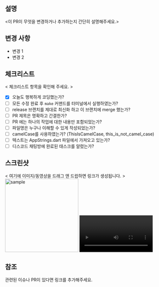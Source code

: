 ## 설명
<이 PR이 무엇을 변경하거나 추가하는지 간단히 설명해주세요.>

## 변경 사항

- 변경 1
- 변경 2

## 체크리스트
< 체크리스트 항목을 확인해 주세요. >

- [x] 오늘도 행복하게 코딩했는가?
- [ ] 모든 수정 완료 후 `make` 커맨드를 터미널에서 실행하였는가?
- [ ] release 브랜치를 제대로 최신화 하고 이 브랜치에 merge 했는가?
- [ ] PR 제목은 명확하고 간결한가?
- [ ] PR 에는 하나의 작업에 대한 내용만 포함되었는가?
- [ ] 파일명은 누구나 이해할 수 있게 작성되었는가?
- [ ] camelCase를 사용하였는가? (ThisIsCamelCase, this_is_not_camel_case)
- [ ] 텍스트는 AppStrings.dart 파일에서 가져오고 있는가?
- [ ] 디스코드 채팅방에 완료된 태스크를 알렸는가?

## 스크린샷
< 여기에 이미지/동영상을 드래그 앤 드랍하면 링크가 생성됩니다. > 
<img alt="sample" width="240" src="여기에 링크를 추가해주세요">
<video alt="sample" width="240" src="여기에 링크를 추가해주세요">

## 참조

관련된 이슈나 PR이 있다면 링크를 추가해주세요.
